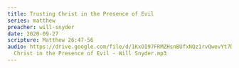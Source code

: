 ```yaml
---
title: Trusting Christ in the Presence of Evil
series: matthew
preacher: will-snyder
date: 2020-09-27
scripture: Matthew 26:47-56
audio: https://drive.google.com/file/d/1KxOI97FRMZHsnBUfxNQz1rvQwevYt7DH/view
  Christ in the Presence of Evil - Will Snyder.mp3
---
```

